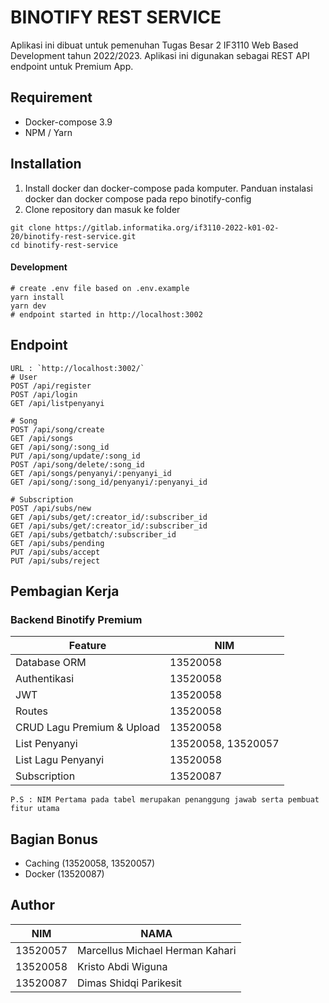 # BINOTIFY REST SERVICE

Aplikasi ini dibuat untuk pemenuhan Tugas Besar 2 IF3110 Web Based Development tahun 2022/2023.
Aplikasi ini digunakan sebagai REST API endpoint untuk Premium App.

## Requirement
- Docker-compose 3.9
- NPM / Yarn

## Installation
1. Install docker dan docker-compose pada komputer. Panduan instalasi docker dan docker compose pada repo binotify-config
2. Clone repository dan masuk ke folder
```
git clone https://gitlab.informatika.org/if3110-2022-k01-02-20/binotify-rest-service.git
cd binotify-rest-service
```

#### Development
```
# create .env file based on .env.example
yarn install
yarn dev
# endpoint started in http://localhost:3002
```
## Endpoint
```
URL : `http://localhost:3002/`
# User
POST /api/register
POST /api/login
GET /api/listpenyanyi

# Song
POST /api/song/create
GET /api/songs
GET /api/song/:song_id
PUT /api/song/update/:song_id
POST /api/song/delete/:song_id
GET /api/songs/penyanyi/:penyanyi_id
GET /api/song/:song_id/penyanyi/:penyanyi_id

# Subscription
POST /api/subs/new
GET /api/subs/get/:creator_id/:subscriber_id
GET /api/subs/get/:creator_id/:subscriber_id
GET /api/subs/getbatch/:subscriber_id
GET /api/subs/pending
PUT /api/subs/accept
PUT /api/subs/reject
```

## Pembagian Kerja

### Backend Binotify Premium
Feature | NIM
--- | ---
Database ORM | 13520058
Authentikasi | 13520058
JWT | 13520058
Routes | 13520058
CRUD Lagu Premium & Upload | 13520058
List Penyanyi | 13520058, 13520057
List Lagu Penyanyi | 13520058
Subscription | 13520087
```
P.S : NIM Pertama pada tabel merupakan penanggung jawab serta pembuat fitur utama
```

## Bagian Bonus
- Caching (13520058, 13520057)
- Docker (13520087)

## Author
NIM | NAMA
--- | ---
13520057 | Marcellus Michael Herman Kahari
13520058 | Kristo Abdi Wiguna
13520087 | Dimas Shidqi Parikesit